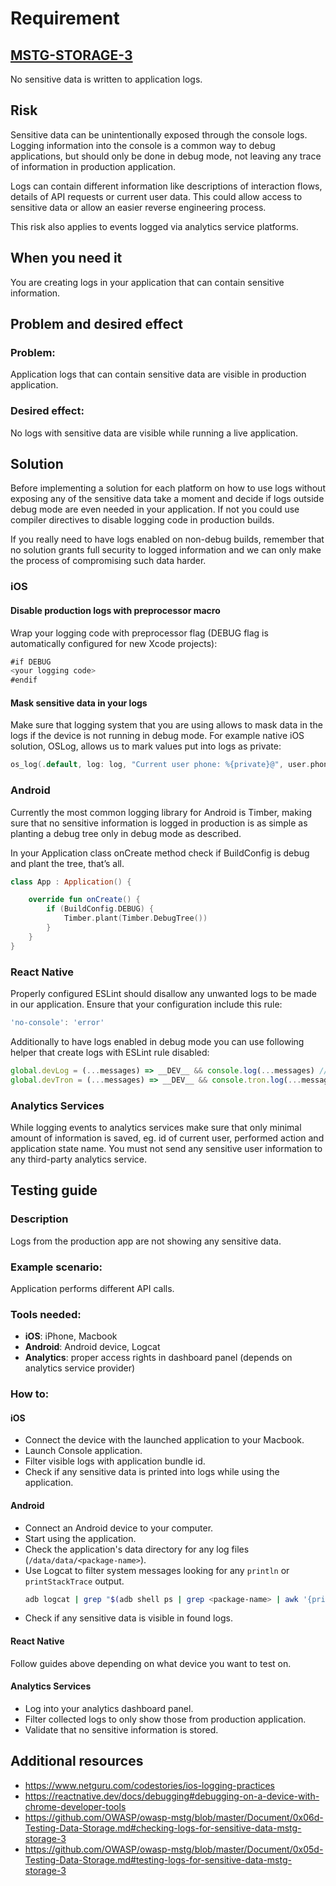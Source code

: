 # Requirement
## [MSTG-STORAGE-3](https://mobile-security.gitbook.io/masvs/security-requirements/0x07-v2-data_storage_and_privacy_requirements)
No sensitive data is written to application logs.

## Risk
Sensitive data can be unintentionally exposed through the console logs. Logging information into the console is a common way to debug applications, but should only be done in debug mode, not leaving any trace of information in production application.

Logs can contain different information like descriptions of interaction flows, details of API requests or current user data. This could allow access to sensitive data or allow an easier reverse engineering process.

This risk also applies to events logged via analytics service platforms.

## When you need it
You are creating logs in your application that can contain sensitive information.

## Problem and desired effect
### Problem:
Application logs that can contain sensitive data are visible in production application.

### Desired effect:
No logs with sensitive data are visible while running a live application.

## Solution
Before implementing a solution for each platform on how to use logs without exposing any of the sensitive data take a moment and decide if logs outside debug mode are even needed in your application. If not you could use compiler directives to disable logging code in production builds.

If you really need to have logs enabled on non-debug builds, remember that no solution grants full security to logged information and we can only make the process of compromising such data harder.

### iOS
#### **Disable production logs with preprocessor macro**
Wrap your logging code with preprocessor flag (DEBUG flag is automatically configured for new Xcode projects):
```swift
#if DEBUG
<your logging code>
#endif
```

#### **Mask sensitive data in your logs**
Make sure that logging system that you are using allows to mask data in the logs if the device is not running in debug mode. For example native iOS solution, OSLog, allows us to mark values put into logs as private:
```swift
os_log(.default, log: log, "Current user phone: %{private}@", user.phoneNumber)
```

### Android
Currently the most common logging library for Android is Timber, making sure that no sensitive information is logged in production is as simple as planting a debug tree only in debug mode as described.

In your Application class onCreate method check if BuildConfig is debug and plant the tree, that’s all.
```kotlin
class App : Application() {

    override fun onCreate() {
        if (BuildConfig.DEBUG) {
            Timber.plant(Timber.DebugTree())
        }
    }
}
```

### React Native
Properly configured ESLint should disallow any unwanted logs to be made in our application. Ensure that your configuration include this rule:
```javascript
'no-console': 'error'
```
Additionally to have logs enabled in debug mode you can use following helper that create logs with ESLint rule disabled:
```javascript
global.devLog = (...messages) => __DEV__ && console.log(...messages) // eslint-disable-line no-console, max-len
global.devTron = (...messages) => __DEV__ && console.tron.log(...messages) // eslint-disable-line no-console, max-len
```

### Analytics Services
While logging events to analytics services make sure that only minimal amount of information is saved, eg. id of current user, performed action and application state name. You must not send any sensitive user information to any third-party analytics service.

## Testing guide
### Description
Logs from the production app are not showing any sensitive data.

### Example scenario:
Application performs different API calls.

### Tools needed:
- **iOS**: iPhone, Macbook
- **Android**: Android device, Logcat
- **Analytics**: proper access rights in dashboard panel (depends on analytics service provider)

### How to:
#### **iOS**
- Connect the device with the launched application to your Macbook.
- Launch Console application.
- Filter visible logs with application bundle id.
- Check if any sensitive data is printed into logs while using the application.

#### **Android**
- Connect an Android device to your computer.
- Start using the application.
- Check the application's data directory for any log files (`/data/data/<package-name>`).
- Use Logcat to filter system messages looking for any `println` or `printStackTrace` output.
    ```bash
    adb logcat | grep "$(adb shell ps | grep <package-name> | awk '{print $2}')"
    ```
- Check if any sensitive data is visible in found logs.

#### **React Native**
Follow guides above depending on what device you want to test on.

#### **Analytics Services**
- Log into your analytics dashboard panel.
- Filter collected logs to only show those from production application.
- Validate that no sensitive information is stored.

## Additional resources
- https://www.netguru.com/codestories/ios-logging-practices
- https://reactnative.dev/docs/debugging#debugging-on-a-device-with-chrome-developer-tools
- https://github.com/OWASP/owasp-mstg/blob/master/Document/0x06d-Testing-Data-Storage.md#checking-logs-for-sensitive-data-mstg-storage-3
- https://github.com/OWASP/owasp-mstg/blob/master/Document/0x05d-Testing-Data-Storage.md#testing-logs-for-sensitive-data-mstg-storage-3